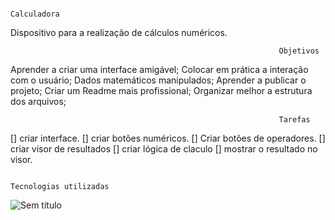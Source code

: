                                                                 Calculadora

Dispositivo para a realização de cálculos numéricos.

                                                                Objetivos
Aprender a criar uma interface amigável; Colocar em prática a interação com o usuário; Dados matemáticos manipulados; Aprender a publicar o projeto; Criar um Readme mais profissional; Organizar melhor a estrutura dos arquivos;

                                                                Tarefas
 [] criar interface. 
 [] criar botões numéricos. 
 [] Criar botões de operadores. 
 [] criar visor de resultados 
 [] criar lógica de claculo 
 [] mostrar o resultado no visor.

                                                                Tecnologias utilizadas                                                             

![Sem título](https://user-images.githubusercontent.com/119431061/215903946-518427fe-90f5-45c2-843e-c8e736188be0.png)


